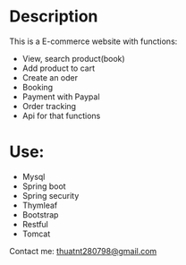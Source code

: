 # Description

This is a E-commerce website with functions:
+ View, search product(book)
+ Add product to cart
+ Create an oder
+ Booking
+ Payment with Paypal
+ Order tracking
+ Api for that functions

# Use:
- Mysql
- Spring boot
- Spring security
- Thymleaf
- Bootstrap
- Restful
- Tomcat

Contact me: thuatnt280798@gmail.com
